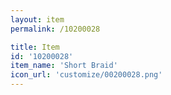 ```yaml
---
layout: item
permalink: /10200028

title: Item
id: '10200028'
item_name: 'Short Braid'
icon_url: 'customize/00200028.png'
---
```

